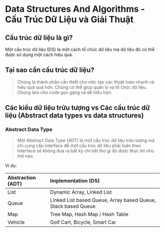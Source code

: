 # Data Structures And Algorithms - Cấu Trúc Dữ Liệu và Giải Thuật

## Cấu trúc dữ liệu là gì?
Một cấu trúc dữ liệu (DS) là một cách tổ chức dữ liệu mà dữ liệu đó có thể được sử dụng một cách hiệu quả.

## Tại sao cần cấu trúc dữ liệu?
> Chúng là thành phần cần thiết cho việc tạo các thuật toán nhanh và hiệu quả quả hơn.
> Chúng có thể giúp quản lý và tổ chức dữ liệu.
> Chúng làm cho code gọn gàng và dễ hiểu hơn.

## Các kiểu dữ liệu trừu tượng vs Các cấu trúc dữ liệu (Abstract data types vs data structures)
### Abstract Data Type
> Một Abstract Data Type (ADT) là một cấu trúc dữ liệu trừu tượng mà chỉ cung cấp interface để một cấu trúc dữ liệu phải tuân theo
> Interface sẽ không đưa ra bất kỳ chi tiết thứ gì đó được thực thi như thế nào.

Ví dụ: 

| Abstraction (ADT)      | Implementation (DS) |
| :---        			 |    :----   		   |
| List      			 | Dynamic Array, Linked List       |
| Queue   				 | Linked List based Queue, Array based Queue, Stack based Queue        |
| Map   				 | Tree Map, Hash Map / Hash Table        |
| Vehicle   			 | Golf Cart, Bicycle, Smart Car        |







